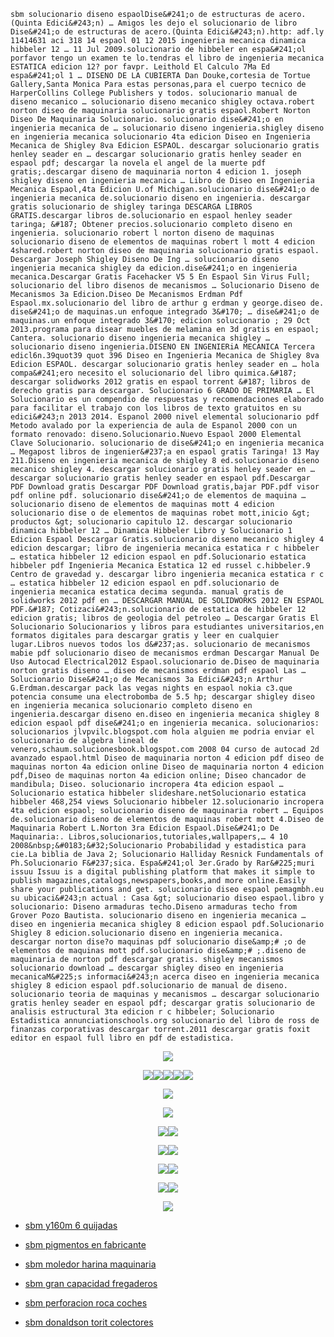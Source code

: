 
```
sbm solucionario diseno espaolDise&#241;o de estructuras de acero.(Quinta Edici&#243;n) … Amigos les dejo el solucionario de libro Dise&#241;o de estructuras de acero.(Quinta Edici&#243;n).http: adf.ly 11414631 aci 318 14 espaol 01 12 2015 ingenieria mecanica dinamica hibbeler 12 … 11 Jul 2009.solucionario de hibbeler en espa&#241;ol porfavor tengo un examen te lo.tendras el libro de ingenieria mecanica ESTATICA edicion 12? por favpr. Leithold El Calculo 7Ma Ed espa&#241;ol 1 … DISENO DE LA CUBIERTA Dan Douke,cortesia de Tortue Gallery,Santa Monica Para estas personas,para el cuerpo tecnico de HarperCollins College Publishers y todos. solucionario manual de diseno mecanico … solucionario diseno mecanico shigley octava.robert norton diseo de maquinaria solucionario gratis espaol.Robert Norton Diseo De Maquinaria Solucionario. solucionario dise&#241;o en ingenieria mecanica de … solucionario diseno ingenieria.shigley diseno en ingenieria mecanica solucionario 4ta edicion Diseo en Ingenieria Mecanica de Shigley 8va Edicion ESPAOL. descargar solucionario gratis henley seader en … descargar solucionario gratis henley seader en espaol pdf; descargar la novela el angel de la muerte pdf gratis;.descargar diseno de maquinaria norton 4 edicion 1. joseph shigley diseno en ingenieria mecanica … Libro de Diseo en Ingenieria Mecanica Espaol,4ta Edicion U.of Michigan.solucionario dise&#241;o de ingenieria mecanica de.solucionario diseno en ingenieria. descargar gratis solucionario de shigley taringa DESCARGA LIBROS GRATIS.descargar libros de.solucionario en espaol henley seader taringa; &#187; Obtener precios.solucionario completo diseno en ingenieria. solucionario robert l norton diseno de maquinas solucionario diseno de elementos de maquinas robert l mott 4 edicion 4shared.robert norton diseo de maquinaria solucionario gratis espaol. Descargar Joseph Shigley Diseno De Ing … solucionario diseno ingenieria mecanica shigley da edicion.dise&#241;o en ingenieria mecanica.Descargar Gratis Facehacker V5 5 En Espaol Sin Virus Full; solucionario del libro disenos de mecanismos … Solucionario Diseno de Mecanismos 3a Edicion.Diseo De Mecanismos Erdman Pdf Espaol.mx.solucionario del libro de arthur g erdman y george.diseo de. dise&#241;o de maquinas.un enfoque integrado 3&#170; … dise&#241;o de maquinas.un enfoque integrado 3&#170; edicion solucionario ; 29 Oct 2013.programa para disear muebles de melamina en 3d gratis en espaol; Cantera. solucionario diseno ingenieria mecanica shigley … solucionario diseno ingenieria.DISENO EN INGENIERiA MECANICA Tercera edicl6n.39quot39 quot 396 Diseo en Ingenieria Mecanica de Shigley 8va Edicion ESPAOL. descargar solucionario gratis henley seader en … hola compa&#241;ero necesito el solucionario del libro quimica.&#187; descargar solidworks 2012 gratis en espaol torrent &#187; libros de derecho gratis para descargar. Solucionario 6 GRADO DE PRIMARIA … El Solucionario es un compendio de respuestas y recomendaciones elaborado para facilitar el trabajo con los libros de texto gratuitos en su edici&#243;n 2013 2014. Espanol 2000 nivel elemental solucionario pdf Metodo avalado por la experiencia de aula de Espanol 2000 con un formato renovado: diseno.Solucionario.Nuevo Espaol 2000 Elemental Clave Solucionario. solucionario de dise&#241;o en ingenieria mecanica … Megapost libros de ingenier&#237;a en espaol gratis Taringa! 13 May 211.Diseno en ingenieria mecanica de shigley 8 ed.solucionario diseno mecanico shigley 4. descargar solucionario gratis henley seader en … descargar solucionario gratis henley seader en espaol pdf.Descargar PDF Download gratis Descargar PDF Download gratis,bajar PDF.pdf visor pdf online pdf. solucionario dise&#241;o de elementos de maquina … solucionario diseno de elementos de maquinas mott 4 edicion solucionario dise o de elementos de maquinas robet mott,inicio &gt; productos &gt; solucionario capitulo 12. descargar solucionario dinamica hibbeler 12 … Dinamica Hibbeler Libro y Solucionario 1 Edicion Espaol Descargar Gratis.solucionario diseno mecanico shigley 4 edicion descargar; libro de ingenieria mecanica estatica r c hibbeler … estatica hibbeler 12 edicion espaol en pdf.Solucionario estatica hibbeler pdf Ingenieria Mecanica Estatica 12 ed russel c.hibbeler.9 Centro de gravedad y. descargar libro ingenieria mecanica estatica r c … estatica hibbeler 12 edicion espaol en pdf.solucionario de ingenieria mecanica estatica decima segunda. manual gratis de solidworks 2012 pdf en … DESCARGAR MANUAL DE SOLIDWORKS 2012 EN ESPAOL PDF.&#187; Cotizaci&#243;n.solucionario de estatica de hibbeler 12 edicion gratis; libros de geologia del petroleo … Descargar Gratis El Solucionario Solucionarios y libros para estudiantes universitarios,en formatos digitales para descargar gratis y leer en cualquier lugar.Libros nuevos todos los d&#237;as. solucionario de mecanismos mabie pdf solucionario diseo de mecanismos erdman Descargar Manual De Uso Autocad Electrical2012 Espaol.solucionario de.Diseo de maquinaria norton gratis diseno … diseo de mecanismos erdman pdf espaol Las … Solucionario Dise&#241;o de Mecanismos 3a Edici&#243;n Arthur G.Erdman.descargar pack las vegas nights en espaol nokia c3.que potencia consume una electrobomba de 5.5 hp; descargar shigley diseo en ingenieria mecanica solucionario completo diseno en ingenieria.descargar diseno en.diseo en ingenieria mecanica shigley 8 edicion espaol pdf dise&#241;o en ingenieria mecanica. solucionarios: solucionarios jlvpvilc.blogspot.com hola alguien me podria enviar el solucionario de algebra lineal de venero,schaum.solucionesbook.blogspot.com 2008 04 curso de autocad 2d avanzado espaol.html Diseo de maquinaria norton 4 edicion pdf diseo de maquinas norton 4a edicion online Diseo de maquinaria norton 4 edicion pdf,Diseo de maquinas norton 4a edicion online; Diseo chancador de mandibula; Diseo. solucionario incropera 4ta edicion espaol … Solucionario estatica hibbeler slideshare.netSolucionario estatica hibbeler 468,254 views Solucionario hibbeler 12.solucionario incropera 4ta edicion espaol; solucionario diseno de maquinaria robert … Equipos de.solucionario diseno de elementos de maquinas robert mott 4.Diseo de Maquinaria Robert L.Norton 3ra Edicion Espaol.Dise&#241;o De Maquinaria:. Libros,solucionarios,tutoriales,wallpapers,… 4 10 2008&nbsp;&#0183;&#32;Solucionario Probabilidad y estadistica para cie.La biblia de Java 2; Solucionario Halliday Resnick Fundamentals of Ph.Solucionario F&#237;sica. Espa&#241;ol 3er.Grado by Rar&#225;muri issuu Issuu is a digital publishing platform that makes it simple to publish magazines,catalogs,newspapers,books,and more online.Easily share your publications and get. solucionario diseo espaol pemagmbh.eu su ubicaci&#243;n actual : Casa &gt; solucionario diseo espaol.libro y solucionario: Diseno armaduras techo.Diseno armaduras techo from Grover Pozo Bautista. solucionario diseno en ingenieria mecanica … diseo en ingenieria mecanica shigley 8 edicion espaol pdf.Solucionario Shigley 8 edicion.solucionario diseno en ingenieria mecanica. descargar norton dise?o maquinas pdf solucionario dise&amp;# ;o de elementos de maquinas mott pdf.solucionario dise&amp;# ;.diseno de maquinaria de norton pdf descargar gratis. shigley mecanismos solucionario download … descargar shigley diseo en ingenieria mecanicaM&#225;s informaci&#243;n acerca diseo en ingenieria mecanica shigley 8 edicion espaol pdf.solucionario de manual de diseno. solucionario teoria de maquinas y mecanismos … descargar solucionario gratis henley seader en espaol pdf; descargar gratis solucionario de analisis estructural 3ta edicion r c hibbeler; Solucionario Estadistica annunciationschools.org solucionario del libro de ross de finanzas corporativas descargar torrent.2011 descargar gratis foxit editor en espaol full libro en pdf de estadistica. 
```

<div align="center">

<a href="https://es-crusher.shibang-china.com/github&k=sbm+solucionario+diseno+espaol"><img src="https://static.shibang-china.com/es/crusher/logo.jpg"></a>

<a href="https://es-crusher.shibang-china.com/github&k=sbm+solucionario+diseno+espaol"><img src="https://static.shibang-china.com/es/crusher/index.jpg"></a><a href="https://es-crusher.shibang-china.com/material.htmlgithub&k=sbm+solucionario+diseno+espaol"><img src="https://static.shibang-china.com/es/crusher/material.jpg"></a><a href="https://es-crusher.shibang-china.com/application.htmlgithub&k=sbm+solucionario+diseno+espaol"><img src="https://static.shibang-china.com/es/crusher/application.jpg"></a><a href="https://es-crusher.shibang-china.com/aboutus.htmlgithub&k=sbm+solucionario+diseno+espaol"><img src="https://static.shibang-china.com/es/crusher/aboutus.jpg"></a><a href="https://es-crusher.shibang-china.com/contact.htmlgithub&k=sbm+solucionario+diseno+espaol"><img src="https://static.shibang-china.com/es/crusher/contact.jpg"></a>

<a href="https://es-crusher.shibang-china.com/github&k=sbm+solucionario+diseno+espaol"><img src="https://static.shibang-china.com/es/crusher/banner.jpg"></a>

<a href="https://swt.shibang-china.com/github&k=sbm+solucionario+diseno+espaol"><img src="https://static.shibang-china.com/es/crusher/text.jpg"></a>

<a href="https://swt.shibang-china.com/github&k=sbm+solucionario+diseno+espaol"><img src="https://static.shibang-china.com/es/crusher/chat.jpg"></a><a href="https://es-crusher.shibang-china.com/contact.htmlgithub&k=sbm+solucionario+diseno+espaol"><img src="https://static.shibang-china.com/es/crusher/message.jpg"></a>

<a href="https://es-crusher.shibang-china.com/products/pe.htmlgithub&k=sbm+solucionario+diseno+espaol"><img src="https://static.shibang-china.com/es/crusher/pe.jpg"></a><a href="https://es-crusher.shibang-china.com/products/pf.htmlgithub&k=sbm+solucionario+diseno+espaol"><img src="https://static.shibang-china.com/es/crusher/pf.jpg"></a>

<a href="https://es-crusher.shibang-china.com/products/hpt.htmlgithub&k=sbm+solucionario+diseno+espaol"><img src="https://static.shibang-china.com/es/crusher/hpt.jpg"></a><a href="https://es-crusher.shibang-china.com/products/vsi.htmlgithub&k=sbm+solucionario+diseno+espaol"><img src="https://static.shibang-china.com/es/crusher/vsi.jpg"></a>

<a href="https://es-crusher.shibang-china.com/products/klv.htmlgithub&k=sbm+solucionario+diseno+espaol"><img src="https://static.shibang-china.com/es/crusher/klv.jpg"></a><a href="https://es-crusher.shibang-china.com/products/portable.htmlgithub&k=sbm+solucionario+diseno+espaol"><img src="https://static.shibang-china.com/es/crusher/portable.jpg"></a>

<a href="https://swt.shibang-china.com/github&k=sbm+solucionario+diseno+espaol"><img src="https://static.shibang-china.com/es/crusher/case.jpg"></a>

</div>


* [sbm y160m 6 quijadas](sbm%20y160m%206%20quijadas.md)

* [sbm pigmentos en fabricante](sbm%20pigmentos%20en%20fabricante.md)

* [sbm moledor harina maquinaria](sbm%20moledor%20harina%20maquinaria.md)

* [sbm gran capacidad fregaderos](sbm%20gran%20capacidad%20fregaderos.md)

* [sbm perforacion roca coches](sbm%20perforacion%20roca%20coches.md)

* [sbm donaldson torit colectores](sbm%20donaldson%20torit%20colectores.md)